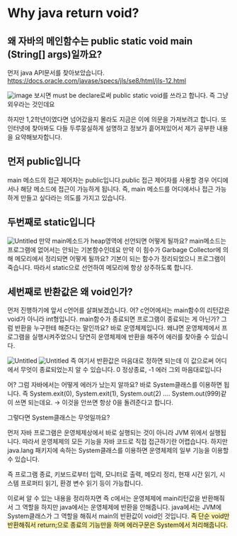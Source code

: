# Why java return void?
## 왜 자바의 메인함수는 public static void main (String[] args)일까요?
먼저 java API문서를 찾아보았습니다.
https://docs.oracle.com/javase/specs/jls/se8/html/jls-12.html

![image](https://user-images.githubusercontent.com/117427075/231462984-dd0e97ab-14f2-4e0d-b23e-f44c0e256670.png)
보시면 must be declare로써 public static void를 쓰라고 합니다.
즉 그냥 외우라는 것인데요

하지만 1,2학년이였다면 넘어갔을지 몰라도 지금은 이에 의문을 가져보려고 합니다.
또 인터넷에 찾아봐도 다들 두루뭉실하게 설명하고 정보가 흩어져있어서 제가 공부한 내용을 요약해보자합니다.


## 먼저 public입니다
main 메소드의 접근 제어자는 public입니다.public 접근 제어자를 사용할 경우 어디에서나 해당 메소드에 접근이 가능하게 됩니다.
즉, main 메소드를 어디에서나 접근 가능하게 만들고 싶다라는 의도를 가지고 있습니다.

## 두번째로 static입니다
![Untitled](https://s3-us-west-2.amazonaws.com/secure.notion-static.com/6f2c217e-8cc1-43ed-8d7b-7aa270281020/Untitled.png)
만약 main메소드가 heap영역에 선언되면 어떻게 될까요?
main메소드는 프로그램에 없어서는 안되는 기본함수인데요
만약 이 힘수가 Garbage Collector에 의해 메모리에서 정리되면 어떻게 될까요?
기본이 되는 함수가 정리되었으니 프로그램이 죽습니다.
따라서 static으로 선언하여 메모리에 항상 상주하도록 합니다.

## 세번째로 반환값은 왜 void인가?
먼저 진행하기에 앞서 c언어를 살펴보겠습니다.
어? c언어에서는 main함수의 리턴값은 void가 아니라 int형입니다. 
main함수가 종료되면 프로그램이 종료되는 게 아닌가? 그럼 반환을 누구한테 해준다는 말인까요?
바로 운영체제입니다. 왜냐면 운영체제에서 프로그램을 실행시켜주었으니 당연히 운영체제에 반환을 해주어 에러를 찾아줄 수 있습니다.

![Untitled](https://s3-us-west-2.amazonaws.com/secure.notion-static.com/ad716cd5-99e9-4280-9c43-23c97af7ec41/Untitled.png)
![Untitled](https://s3-us-west-2.amazonaws.com/secure.notion-static.com/c975054b-4d97-496c-ab7f-f0f917db66bd/Untitled.png)
즉 여기서 반환값은 마음대로 정하면 되는데 이 값으로써 어디에서 무엇이 종료되었는지 알 수 있습니다.
0 정상종료, -1 에러 그외 마음대로입니다

어? 그럼 자바에서는 어떻게 에러가 났는지 알까요?
바로 System클래스를 이용하면 됩니다.
즉 System.exit(0), System.exit(1), System.out(2) …. System.out(999)같이 쓰면 되는데요.
→ 이것을 안쓰면 항상 0을 돌려준다고 합니다.

그렇다면 System클래스는 무엇일까요?

먼저 자바 프로그램은 운영체제상에서 바로 실행되는 것이 아니라 JVM 위에서 실행됩니다. 따라서 운영체제의 모든 기능을 자바 코드로 직접 접근하기란 어렵습니다.
하지만 java.lang 패키지에 속하는 System클래스를 이용하면 운영체제의 일부 기능을 이용할 수 있습니다.

즉 프로그램 종료, 키보드로부터 입력, 모니터로 출력, 메모리 정리, 현재 시간 읽기, 시스템 프로퍼티 읽기, 환경 변수 읽기 등이 가능합니다.

이로써 알 수 있는 내용을 정리하자면
즉 c에서는 운영체제에 main리턴값을 반환해줘서 그 역할을 하지만
java에서는 운영체제에 반환을 안해줍니다.
java에서는 JVM에 System클래스가 그 역할을 해줘서 main의 반환값이 void인 것입니다.
<span style='background-color: #fff5b1'>
즉 단순 void만 반환해줘서 return;으로 종료의 기능만을 하며
에러구문은 System에서 처리해줍니다.</span>
